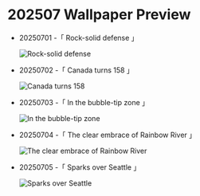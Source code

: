 # 202507 Wallpaper Preview 
- 20250701 -「 Rock-solid defense 」
  ![Rock-solid defense](https://bing.com/th?id=OHR.WolfeCrater_EN-US2390330059_UHD.jpg&rf=LaDigue_UHD.jpg&pid=hp&w=3840&h=2160&rs=1&c=4) 
- 20250702 -「 Canada turns 158 」
  ![Canada turns 158](https://bing.com/th?id=OHR.CanadaDayFogo_EN-US0231478181_UHD.jpg&rf=LaDigue_UHD.jpg&pid=hp&w=3840&h=2160&rs=1&c=4) 
- 20250703 -「 In the bubble-tip zone 」
  ![In the bubble-tip zone](https://bing.com/th?id=OHR.MaroonClownfish_EN-US0391262783_UHD.jpg&rf=LaDigue_UHD.jpg&pid=hp&w=3840&h=2160&rs=1&c=4) 
- 20250704 -「 The clear embrace of Rainbow River 」
  ![The clear embrace of Rainbow River](https://bing.com/th?id=OHR.RainbowRiver_EN-US0442967532_UHD.jpg&rf=LaDigue_UHD.jpg&pid=hp&w=3840&h=2160&rs=1&c=4) 
- 20250705 -「 Sparks over Seattle 」
  ![Sparks over Seattle](https://bing.com/th?id=OHR.SeattleFireworks_EN-US0523563675_UHD.jpg&rf=LaDigue_UHD.jpg&pid=hp&w=3840&h=2160&rs=1&c=4) 

